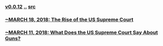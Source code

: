 ### [v0.0.12](https://github.com/littleflute/english/edit/master/voa/learningenglish/U.S.%20HISTORY/readme.md) [..](..) [src](https://learningenglish.voanews.com/z/979)

### [~MARCH 18, 2018: The Rise of the US Supreme Court](https://mp.weixin.qq.com/s?__biz=MzIxMTUzOTUzOA==&mid=2247485446&idx=4&sn=74309b9f74b12741d45712cbeb045ded&chksm=97528b3ba025022dfcc169978f63f78719b06cbbf2104d007faabb66a16504cbc91c244e6ed1#rd)
### [~MARCH 11, 2018: What Does the US Supreme Court Say About Guns?]()
